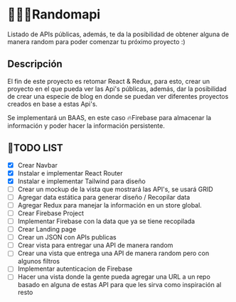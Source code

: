# 🧙🏻‍♂️Randomapi

Listado de APIs públicas, además, te da la posibilidad de obtener alguna de manera random para poder comenzar tu próximo proyecto :)

## Descripción

El fin de este proyecto es retomar React & Redux, para esto, crear un proyecto en el que pueda ver las Api's públicas, además, dar la posibilidad de crear una especie de blog en donde se puedan ver diferentes proyectos creados en base a estas Api's.

Se implementará un BAAS, en este caso 🔥Firebase para almacenar la información y poder hacer la información persistente.

## 📜TODO LIST

- [x] Crear Navbar
- [x] Instalar e implementar React Router
- [x] Instalar e implementar Tailwind para diseño
- [ ] Crear un mockup de la vista que mostrará las API's, se usará GRID
- [ ] Agregar data estática para generar diseño / Recopilar data
- [ ] Agregar Redux para manejar la información en un store global.
- [ ] Crear Firebase Project
- [ ] Implementar Firebase con la data que ya se tiene recopilada
- [ ] Crear Landing page
- [ ] Crear un JSON con APIs publicas
- [ ] Crear vista para entregar una API de manera random
- [ ] Crear una vista que entrega una API de manera random pero con algunos filtros
- [ ] Implementar autenticacion de Firebase
- [ ] Hacer una vista donde la gente pueda agregar una URL a un repo basado en alguna de estas API para que les sirva como inspiración al resto
